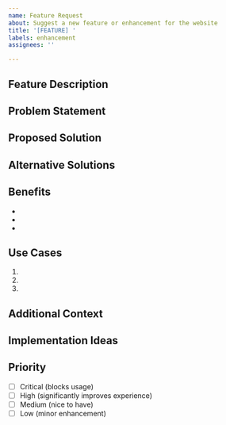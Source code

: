 ```yaml
---
name: Feature Request
about: Suggest a new feature or enhancement for the website
title: '[FEATURE] '
labels: enhancement
assignees: ''

---
```


## Feature Description

<!-- A clear and concise description of the feature you'd like to see -->

## Problem Statement

<!-- Is your feature request related to a problem? Please describe. -->
<!-- Example: I'm always frustrated when [...] -->

## Proposed Solution

<!-- Describe the solution you'd like -->

## Alternative Solutions

<!-- Describe any alternative solutions or features you've considered -->

## Benefits

<!-- How would this feature benefit the website or users? -->

- 
- 
- 

## Use Cases

<!-- Describe specific scenarios where this feature would be useful -->

1. 
2. 
3. 

## Additional Context

<!-- Add any other context, mockups, or screenshots about the feature request here -->

## Implementation Ideas

<!-- Optional: Do you have ideas about how this could be implemented? -->

## Priority

<!-- How important is this feature? -->

- [ ] Critical (blocks usage)
- [ ] High (significantly improves experience)
- [ ] Medium (nice to have)
- [ ] Low (minor enhancement)
